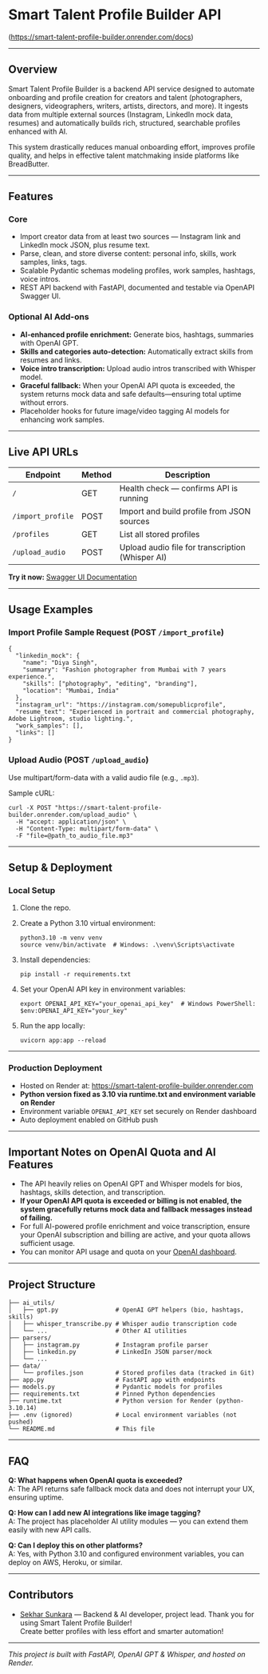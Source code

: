 # Smart Talent Profile Builder API

(https://smart-talent-profile-builder.onrender.com/docs)

---

## Overview

Smart Talent Profile Builder is a backend API service designed to automate onboarding and profile creation for creators and talent (photographers, designers, videographers, writers, artists, directors, and more). It ingests data from multiple external sources (Instagram, LinkedIn mock data, resumes) and automatically builds rich, structured, searchable profiles enhanced with AI.

This system drastically reduces manual onboarding effort, improves profile quality, and helps in effective talent matchmaking inside platforms like BreadButter.

---

## Features

### Core

- Import creator data from at least two sources — Instagram link and LinkedIn mock JSON, plus resume text.
- Parse, clean, and store diverse content: personal info, skills, work samples, links, tags.
- Scalable Pydantic schemas modeling profiles, work samples, hashtags, voice intros.
- REST API backend with FastAPI, documented and testable via OpenAPI Swagger UI.

### Optional AI Add-ons

- **AI-enhanced profile enrichment:** Generate bios, hashtags, summaries with OpenAI GPT.
- **Skills and categories auto-detection:** Automatically extract skills from resumes and links.
- **Voice intro transcription:** Upload audio intros transcribed with Whisper model.
- **Graceful fallback:** When your OpenAI API quota is exceeded, the system returns mock data and safe defaults—ensuring total uptime without errors.
- Placeholder hooks for future image/video tagging AI models for enhancing work samples.

---

## Live API URLs

| Endpoint               | Method | Description                                        |
|------------------------|--------|----------------------------------------------------|
| `/`                    | GET    | Health check — confirms API is running             |
| `/import_profile`       | POST   | Import and build profile from JSON sources         |
| `/profiles`             | GET    | List all stored profiles                            |
| `/upload_audio`         | POST   | Upload audio file for transcription (Whisper AI)  |

**Try it now:** [Swagger UI Documentation](https://smart-talent-profile-builder.onrender.com/docs)

---

## Usage Examples

### Import Profile Sample Request (POST `/import_profile`)

```
{
  "linkedin_mock": {
    "name": "Diya Singh",
    "summary": "Fashion photographer from Mumbai with 7 years experience.",
    "skills": ["photography", "editing", "branding"],
    "location": "Mumbai, India"
  },
  "instagram_url": "https://instagram.com/somepublicprofile",
  "resume_text": "Experienced in portrait and commercial photography, Adobe Lightroom, studio lighting.",
  "work_samples": [],
  "links": []
}
```

### Upload Audio (POST `/upload_audio`)

Use multipart/form-data with a valid audio file (e.g., `.mp3`).

Sample cURL:

```
curl -X POST "https://smart-talent-profile-builder.onrender.com/upload_audio" \
  -H "accept: application/json" \
  -H "Content-Type: multipart/form-data" \
  -F "file=@path_to_audio_file.mp3"
```

---

## Setup & Deployment

### Local Setup

1. Clone the repo.

2. Create a Python 3.10 virtual environment:

   ```
   python3.10 -m venv venv
   source venv/bin/activate  # Windows: .\venv\Scripts\activate
   ```

3. Install dependencies:

   ```
   pip install -r requirements.txt
   ```

4. Set your OpenAI API key in environment variables:

   ```
   export OPENAI_API_KEY="your_openai_api_key"  # Windows PowerShell: $env:OPENAI_API_KEY="your_key"
   ```

5. Run the app locally:

   ```
   uvicorn app:app --reload
   ```

---

### Production Deployment

- Hosted on Render at: https://smart-talent-profile-builder.onrender.com
- **Python version fixed as 3.10 via runtime.txt and environment variable on Render**
- Environment variable `OPENAI_API_KEY` set securely on Render dashboard
- Auto deployment enabled on GitHub push

---

## Important Notes on OpenAI Quota and AI Features

- The API heavily relies on OpenAI GPT and Whisper models for bios, hashtags, skills detection, and transcription.
- **If your OpenAI API quota is exceeded or billing is not enabled, the system gracefully returns mock data and fallback messages instead of failing.**
- For full AI-powered profile enrichment and voice transcription, ensure your OpenAI subscription and billing are active, and your quota allows sufficient usage.
- You can monitor API usage and quota on your [OpenAI dashboard](https://platform.openai.com/account/usage).

---

## Project Structure

```
├── ai_utils/
│   ├── gpt.py                # OpenAI GPT helpers (bio, hashtags, skills)
│   ├── whisper_transcribe.py # Whisper audio transcription code
│   └── ...                   # Other AI utilities
├── parsers/
│   ├── instagram.py          # Instagram profile parser
│   ├── linkedin.py           # LinkedIn JSON parser/mock
│   └── ...
├── data/
│   └── profiles.json         # Stored profiles data (tracked in Git)
├── app.py                    # FastAPI app with endpoints
├── models.py                 # Pydantic models for profiles
├── requirements.txt          # Pinned Python dependencies
├── runtime.txt               # Python version for Render (python-3.10.14)
├── .env (ignored)            # Local environment variables (not pushed)
└── README.md                 # This file
```

---

## FAQ

**Q: What happens when OpenAI quota is exceeded?**  
A: The API returns safe fallback mock data and does not interrupt your UX, ensuring uptime.

**Q: How can I add new AI integrations like image tagging?**  
A: The project has placeholder AI utility modules — you can extend them easily with new API calls.

**Q: Can I deploy this on other platforms?**  
A: Yes, with Python 3.10 and configured environment variables, you can deploy on AWS, Heroku, or similar.

---

## Contributors

- [Sekhar Sunkara](https://github.com/SekharSunkara6) — Backend & AI developer, project lead.
Thank you for using Smart Talent Profile Builder!  
Create better profiles with less effort and smarter automation!

---

*This project is built with FastAPI, OpenAI GPT & Whisper, and hosted on Render.*
```
